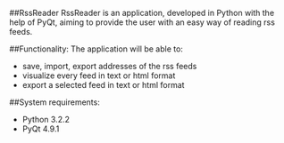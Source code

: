 ##RssReader
RssReader is an application, developed in Python with the help of PyQt, aiming to provide the user with an easy way of reading rss feeds.

##Functionality:
The application will be able to:
- save, import, export addresses of the rss feeds
- visualize every feed in text or html format
- export a selected feed in text or html format

##System requirements:
- Python 3.2.2
- PyQt 4.9.1
